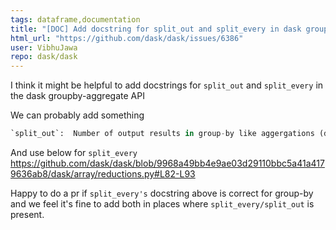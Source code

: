 ```yaml
---
tags: dataframe,documentation
title: "[DOC] Add docstring for split_out and split_every in dask groupby-aggregate API"
html_url: "https://github.com/dask/dask/issues/6386"
user: VibhuJawa
repo: dask/dask
---
```


I think it might be helpful to add docstrings for `split_out` and `split_every` in the  dask groupby-aggregate API

We can probably add something 
```python
`split_out`:  Number of output results in group-by like aggergations (defaults to 1)
```
And use below for `split_every`
https://github.com/dask/dask/blob/9968a49bb4e9ae03d29110bbc5a41a4179636ab8/dask/array/reductions.py#L82-L93

Happy to do a pr if `split_every's` docstring above is correct  for group-by and we feel it's fine to add both in places where `split_every/split_out` is present. 